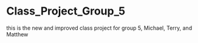# Class_Project_Group_5
this is the new and improved class project for group 5, Michael, Terry, and Matthew

